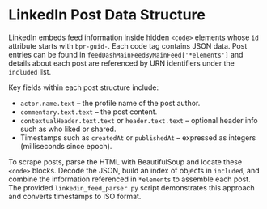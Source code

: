 # LinkedIn Post Data Structure

LinkedIn embeds feed information inside hidden `<code>` elements whose `id` attribute starts with `bpr-guid-`. Each code tag contains JSON data. Post entries can be found in `feedDashMainFeedByMainFeed['*elements']` and details about each post are referenced by URN identifiers under the `included` list.

Key fields within each post structure include:

- `actor.name.text` – the profile name of the post author.
- `commentary.text.text` – the post content.
- `contextualHeader.text.text` or `header.text.text` – optional header info such as who liked or shared.
- Timestamps such as `createdAt` or `publishedAt` – expressed as integers (milliseconds since epoch).

To scrape posts, parse the HTML with BeautifulSoup and locate these `<code>` blocks. Decode the JSON, build an index of objects in `included`, and combine the information referenced in `*elements` to assemble each post. The provided `linkedin_feed_parser.py` script demonstrates this approach and converts timestamps to ISO format.
